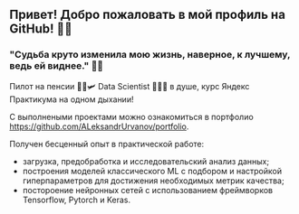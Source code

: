 ## Привет! Добро пожаловать в мой профиль на GitHub! 👋🏻

### "Судьба круто изменила мою жизнь, наверное, к лучшему, ведь ей виднее." 🤞🏻

Пилот на пенсии 👨‍✈🛩️  Data Scientist 👨🏼‍💻 в душе, курс Яндекс Практикума на одном дыхании! 

С выполнеными проектами можно ознакомиться в портфолио https://github.com/ALeksandrUrvanov/portfolio.

Получен бесценный опыт в практической работе:
- загрузка, предобработка и исследовательский анализ данных;
- построения моделей классического ML с подбором и настройкой гиперпараметров для достижения необходимых метрик качества;
- постороение нейронных сетей с использованием фреймворков Tensorflow, Pytorch и Keras.




